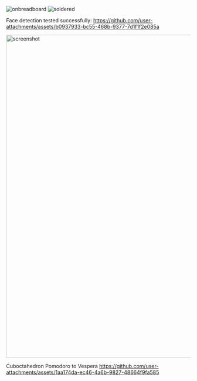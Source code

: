 ![onbreadboard](https://github.com/user-attachments/assets/42399853-d03b-4499-9f66-214ed809d1f3)
![soldered](https://github.com/user-attachments/assets/c71247cc-d234-43ad-8387-d719ee1f437f)

Face detection tested successfully:
https://github.com/user-attachments/assets/b0937933-bc55-468b-9377-7d1f1f2e085a


<img width="912" height="880" alt="screenshot" src="https://github.com/user-attachments/assets/b04b7198-1a45-4b83-b5b4-2d38504dfdb8" />

Cuboctahedron Pomodoro to Vespera
https://github.com/user-attachments/assets/1aa174da-ec46-4a6b-9827-48664f9fa585



